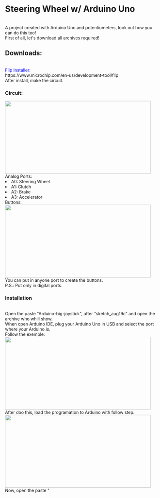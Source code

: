 <h1>Steering Wheel w/ Arduino Uno</h1><br>
A project created with Arduino Uno and potentiometers, look out how you can do this too!<br>
First of all, let's download all archives required!<br>
<h2>Downloads:</h2><br>
<font color="blue"> Flip Installer:</font><br>
https://www.microchip.com/en-us/development-tool/flip <br>
After install, make the circuit.<br> 
<h3>Circuit:</h3>
<img src="https://i.imgur.com/oUxUPN5.png" width="480" height="240 "><br>
Analog Ports:<br>
<li>A0: Steering Wheel</li>
<li>A1: Clutch</li>
<li>A2: Brake</li>
<li>A3: Accelerator</li>
Buttons: <br>
<img src="https://i.imgur.com/YCUyH5i.png" width="480" height="240 "><br>
You can put in anyone port to create the buttons.<br>
P.S.: Put only in digital ports.<br>
<h3>Installation</h3><br>
Open the paste "Arduino-big-joystick", after "sketch_aug19c" and open the archive who whill show.<br>
When open Arduino IDE, plug your Arduino Uno in USB and select the port where your Arduino is.<br>
Follow the exemple:<br>
<img src="https://i.imgur.com/7vopYcb.jpg" width="480" height="240 "><br>
After doo this, load the programation to Arduino with follow step.<br>
<img src="https://i.imgur.com/Zuje1XL.png" width="480" height="240 "><br>
Now, open the paste "
